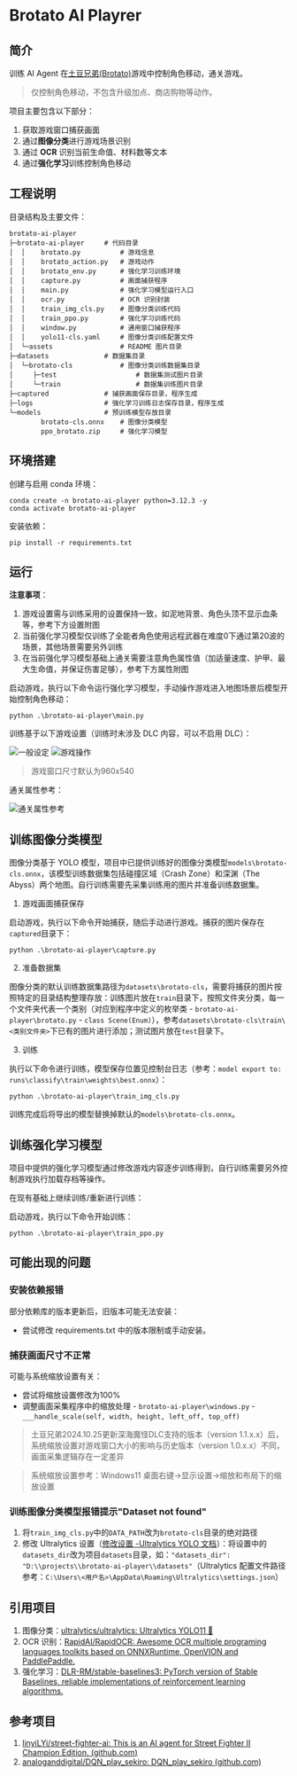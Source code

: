 # Brotato AI Playrer

## 简介

训练 AI Agent 在[土豆兄弟(Brotato)](https://store.steampowered.com/app/1942280/Brotato/)游戏中控制角色移动，通关游戏。

> 仅控制角色移动，不包含升级加点、商店购物等动作。

项目主要包含以下部分：

1. 获取游戏窗口捕获画面
2. 通过**图像分类**进行游戏场景识别
3. 通过 **OCR** 识别当前生命值、材料数等文本
4. 通过**强化学习**训练控制角色移动

## 工程说明

目录结构及主要文件：

```shell
brotato-ai-player
├─brotato-ai-player     # 代码目录
│  │    brotato.py          # 游戏信息
│  │    brotato_action.py   # 游戏动作
│  │    brotato_env.py      # 强化学习训练环境
│  │    capture.py          # 画面捕获程序
│  │    main.py             # 强化学习模型运行入口
│  │    ocr.py              # OCR 识别封装
│  │    train_img_cls.py    # 图像分类训练代码
│  │    train_ppo.py        # 强化学习训练代码
│  │    window.py           # 通用窗口捕获程序
│  │    yolo11-cls.yaml     # 图像分类训练配置文件
│  └─assets                 # README 图片目录
├─datasets              # 数据集目录
│  └─brotato-cls            # 图像分类训练数据集目录
│     ├─test                    # 数据集测试图片目录
│     └─train                   # 数据集训练图片目录
├─captured              # 捕获画面保存目录，程序生成
├─logs                  # 强化学习训练日志保存目录，程序生成
└─models                # 预训练模型存放目录
        brotato-cls.onnx    # 图像分类模型
        ppo_brotato.zip     # 强化学习模型
```

## 环境搭建

创建与启用 conda 环境：

```shell
conda create -n brotato-ai-player python=3.12.3 -y
conda activate brotato-ai-player
```

安装依赖：

```shell
pip install -r requirements.txt
```

## 运行

**注意事项**：

1. 游戏设置需与训练采用的设置保持一致，如泥地背景、角色头顶不显示血条等，参考下方设置附图
2. 当前强化学习模型仅训练了全能者角色使用远程武器在难度0下通过第20波的场景，其他场景需要另外训练
3. 在当前强化学习模型基础上通关需要注意角色属性值（加适量速度、护甲、最大生命值，并保证伤害足够），参考下方属性附图

启动游戏，执行以下命令运行强化学习模型，手动操作游戏进入地图场景后模型开始控制角色移动：

```shell
python .\brotato-ai-player\main.py
```

训练基于以下游戏设置（训练时未涉及 DLC 内容，可以不启用 DLC）：

<img src="./brotato-ai-player/assets/options-general.jpg" alt="一般设定">

<img src="./brotato-ai-player/assets/options-gameplay.jpg" alt="游戏操作">

> 游戏窗口尺寸默认为960x540

通关属性参考：

<img src="./brotato-ai-player/assets/stats.jpg" alt="通关属性参考">

## 训练图像分类模型

图像分类基于 YOLO 模型，项目中已提供训练好的图像分类模型`models\brotato-cls.onnx`，该模型训练数据集包括碰撞区域（Crash Zone）和深渊（The Abyss）两个地图。自行训练需要先采集训练用的图片并准备训练数据集。

1. 游戏画面捕获保存

启动游戏，执行以下命令开始捕获，随后手动进行游戏。捕获的图片保存在`captured`目录下：

```shell
python .\brotato-ai-player\capture.py
```

2. 准备数据集

图像分类的默认训练数据集路径为`datasets\brotato-cls`，需要将捕获的图片按照特定的目录结构整理存放：训练图片放在`train`目录下，按照文件夹分类，每一个文件夹代表一个类别（对应到程序中定义的枚举类 - `brotato-ai-player\brotato.py` - `class Scene(Enum)`），参考`datasets\brotato-cls\train\<类别文件夹>`下已有的图片进行添加；测试图片放在`test`目录下。

3. 训练

执行以下命令进行训练，模型保存位置见控制台日志（参考：`model export to: runs\classify\train\weights\best.onnx`）：

```shell
python .\brotato-ai-player\train_img_cls.py
```

训练完成后将导出的模型替换掉默认的`models\brotato-cls.onnx`。

## 训练强化学习模型

项目中提供的强化学习模型通过修改游戏内容逐步训练得到，自行训练需要另外控制游戏执行加载存档等操作。

在现有基础上继续训练/重新进行训练：

启动游戏，执行以下命令开始训练：

```shell
python .\brotato-ai-player\train_ppo.py
```

## 可能出现的问题

### 安装依赖报错

部分依赖库的版本更新后，旧版本可能无法安装：

- 尝试修改 requirements.txt 中的版本限制或手动安装。

### 捕获画面尺寸不正常

可能与系统缩放设置有关：

- 尝试将缩放设置修改为100%
- 调整画面采集程序中的缩放处理 - `brotato-ai-player\windows.py` - `___handle_scale(self, width, height, left_off, top_off)`

> 土豆兄弟2024.10.25更新深海魔怪DLC支持的版本（version 1.1.x.x）后，系统缩放设置对游戏窗口大小的影响与历史版本（version 1.0.x.x）不同，画面采集逻辑存在一定差异

> 系统缩放设置参考：Windows11 桌面右键->显示设置->缩放和布局下的缩放设置

### 训练图像分类模型报错提示"Dataset not found"

1. 将`train_img_cls.py`中的`DATA_PATH`改为`brotato-cls`目录的绝对路径
2. 修改 Ultralytics 设置（[修改设置 -Ultralytics YOLO 文档](https://docs.ultralytics.com/zh/quickstart/#modifying-settings)）：将设置中的`datasets_dir`改为项目`datasets`目录，如：`"datasets_dir": "D:\\projects\\brotato-ai-player\\datasets"`（Ultralytics 配置文件路径参考：`C:\Users\<用户名>\AppData\Roaming\Ultralytics\settings.json`）

## 引用项目

1. 图像分类：[ultralytics/ultralytics: Ultralytics YOLO11 🚀](https://github.com/ultralytics/ultralytics)
2. OCR 识别：[RapidAI/RapidOCR: Awesome OCR multiple programing languages toolkits based on ONNXRuntime, OpenVION and PaddlePaddle.](https://github.com/RapidAI/RapidOCR)
3. 强化学习：[DLR-RM/stable-baselines3: PyTorch version of Stable Baselines, reliable implementations of reinforcement learning algorithms.](https://github.com/DLR-RM/stable-baselines3)

## 参考项目

1. [linyiLYi/street-fighter-ai: This is an AI agent for Street Fighter II Champion Edition. (github.com)](https://github.com/linyiLYi/street-fighter-ai)
2. [analoganddigital/DQN_play_sekiro: DQN_play_sekiro (github.com)](https://github.com/analoganddigital/DQN_play_sekiro)

